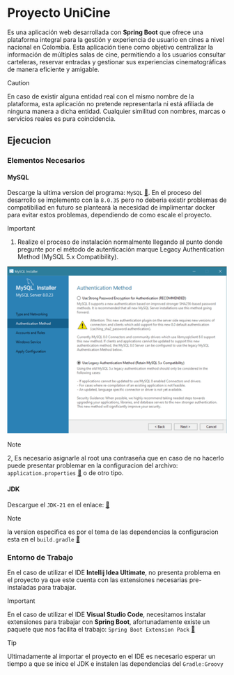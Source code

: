 # Proyecto UniCine

Es una aplicación web desarrollada con **Spring Boot** que ofrece una plataforma integral para la gestión y experiencia de usuario en cines a nivel nacional en Colombia. Esta aplicación tiene como objetivo centralizar la información de múltiples salas de cine, permitiendo a los usuarios consultar carteleras, reservar entradas y gestionar sus experiencias cinematográficas de manera eficiente y amigable.

> [!CAUTION]
> En caso de existir alguna entidad real con el mismo nombre de la plataforma, esta aplicación no pretende representarla ni está afiliada de ninguna manera a dicha entidad. Cualquier similitud con nombres, marcas o servicios reales es pura coincidencia.

## Ejecucion

### Elementos Necesarios

#### MySQL

Descarge la ultima version del programa: `MySQL` [🔗](https://www.mysql.com/). En el proceso del desarrollo se implemento con la `8.0.35` pero no deberia existir problemas de compatibiliad en futuro se planteará la necesidad de implimentar docker para evitar estos problemas, dependiendo de como escale el proyecto.

> [!IMPORTANT]
> 1. Realize el proceso de instalación normalmente llegando al punto donde pregunte por el método de autenticación marque Legacy Authentication Method (MySQL 5.x Compatibility).

![alt text](image.png)

> [!NOTE]
> 2, Es necesario asignarle al root una contraseña que en caso de no hacerlo puede presentar problemar en la configuracion del archivo: `application.properties` [🔗](https://github.com/CSBMStyles/Cine/blob/main/negocio/src/main/resources/application.properties) o de otro tipo.


#### JDK

Descargue el `JDK-21` en el enlace: [🔗](https://adoptium.net/es/) 

> [!NOTE]
> la version especifica es por el tema de las dependencias la configuracion esta en el `build.gradle` [🔗](https://github.com/CSBMStyles/Cine/blob/main/build.gradle)

### Entorno de Trabajo

En el caso de utilizar el IDE **Intellij Idea Ultimate**, no presenta problema en el proyecto ya que este cuenta con las extensiones necesarias pre-instaladas para trabajar.

> [!IMPORTANT]
> En el caso de utilizar el IDE **Visual Studio Code**, necesitamos instalar extensiones para trabajar con **Spring Boot**, afortunadamente existe un paquete que nos facilita el trabajo: `Spring Boot Extension Pack` [🔗](https://marketplace.visualstudio.com/items?itemName=vmware.vscode-boot-dev-pack)

> [!TIP]
> Ultimadamente al importar el proyecto en el IDE es necesario esperar un tiempo a que se inice el JDK e instalen las dependencias del `Gradle:Groovy`